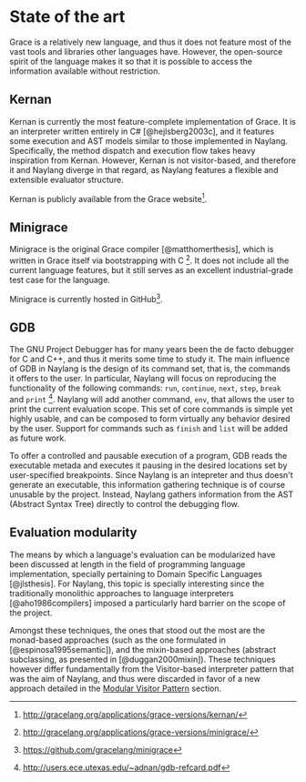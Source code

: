 
State of the art
================

Grace is a relatively new language, and thus it does not feature most of the vast tools and libraries other languages have. However, the open-source spirit of the language makes it so that it is possible to access the information available without restriction.

Kernan
------

Kernan is currently the most feature-complete implementation of Grace. It is an interpreter written entirely in C# [@hejlsberg2003c], and it features some execution and AST models similar to those implemented in Naylang. Specifically, the method dispatch and execution flow takes heavy inspiration from Kernan. However, Kernan is not visitor-based, and therefore it and Naylang diverge in that regard, as Naylang features a flexible and extensible evaluator structure.

Kernan is publicly available from the Grace website[^kernanlink].

Minigrace
------

Minigrace is the original Grace compiler [@matthomerthesis], which is written in Grace itself via bootstrapping with C [^minigracepage]. It does not include all the current language features, but it still serves as an excellent industrial-grade test case for the language.

Minigrace is currently hosted in GitHub[^minigracerepo].

GDB
------

The GNU Project Debugger has for many years been the de facto debugger for C and C++, and thus it merits some time to study it. The main influence of GDB in Naylang is the design of its command set, that is, the commands it offers to the user. In particular, Naylang will focus on reproducing the functionality of the following commands: `run`, `continue`, `next`, `step`, `break` and `print` [^gdbcommands]. Naylang will add another command, `env`, that allows the user to print the current evaluation scope. This set of core commands is simple yet highly usable, and can be composed to form virtually any behavior desired by the user. Support for commands such as `finish` and `list` will be added as future work.

To offer a controlled and pausable execution of a program, GDB reads the executable metada and executes it pausing in the desired locations set by user-specified breakpoints. Since Naylang is an intepreter and thus doesn't generate an executable, this information gathering technique is of course unusable by the project. Instead, Naylang gathers information from the AST (Abstract Syntax Tree) directly to control the debugging flow.


Evaluation modularity
-------

The means by which a language's evaluation can be modularized have been discussed at length in the field of programming language implementation, specially pertaining to Domain Specific Languages [@jlsthesis]. For Naylang, this topic is specially interesting since the traditionally monolithic approaches to language interpreters [@aho1986compilers] imposed a particularly hard barrier on the scope of the project.

Amongst these techniques, the ones that stood out the most are the monad-based approaches (such as the one formulated in [@espinosa1995semantic]), and the mixin-based approaches (abstract subclassing, as presented in [@duggan2000mixin]). These techniques however differ fundamentally from the Visitor-based interpreter pattern that was the aim of Naylang, and thus were discarded in favor of a new approach detailed in the [Modular Visitor Pattern](#modular-visitor-pattern) section.

[^kernanlink]: http://gracelang.org/applications/grace-versions/kernan/

[^minigracepage]: http://gracelang.org/applications/grace-versions/minigrace/

[^minigracerepo]: https://github.com/gracelang/minigrace

[^gdbcommands]: http://users.ece.utexas.edu/~adnan/gdb-refcard.pdf